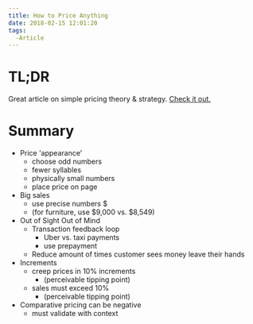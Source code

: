 ```yaml
---
title: How to Price Anything
date: 2018-02-15 12:01:20
tags:
  -Article
---
```

# TL;DR
Great article on simple pricing theory & strategy. [Check it out.](https://medium.com/swlh/how-to-price-anything-19c5f71e3847 "How to Price Anything")

# Summary
- Price 'appearance'
  - choose odd numbers
  - fewer syllables
  - physically small numbers
  - place price on page
- Big sales
  - use precise numbers $
  - (for furniture, use \$9,000 vs. \$8,549)
- Out of Sight Out of Mind
  - Transaction feedback loop
    - Uber vs. taxi payments
    - use prepayment
  - Reduce amount of times customer sees money leave their hands
- Increments
  - creep prices in 10% increments
    - (perceivable tipping point)
  - sales must exceed 10%
    - (perceivable tipping point)
- Comparative pricing can be negative
  - must validate with context
